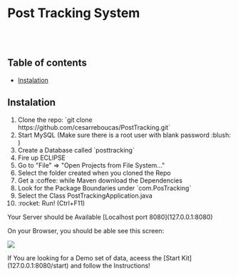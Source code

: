 # Post Tracking System
<br><br>
## Table of contents
- [Instalation](#instalation)

## Instalation
<ol>
    <li>Clone the repo: `git clone https://github.com/cesarreboucas/PostTracking.git`</li>
    <li>Start MySQL (Make sure there is a root user with blank password :blush: )</li>
    <li>Create a Database called `posttracking`</li>
    <li>Fire up ECLIPSE</li>
    <li>Go to "File" => "Open Projects from File System..."</li>
    <li>Select the folder created when you cloned the Repo</li>
    <li>Get a :coffee: while Maven download the Dependencies</li>
    <li>Look for the Package Boundaries under `com.PosTracking`</li>
    <li>Select the Class PostTrackingApplication.java</li>
    <li>:rocket: Run! (Ctrl+F11)</li>
</ol>
<p>Your Server should be Available [Localhost port 8080](127.0.0.1:8080)</p>
<p>On your Browser, you should be able see this screen: </p>
<img src="https://github.com/cesarreboucas/PostTracking/blob/master/Support/Instalation/screenIndex.png?raw=true" />
<p>If You are looking for a Demo set of data, aceess the [Start Kit](127.0.0.1:8080/start) and follow the Instructions!</p>


